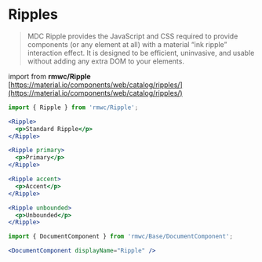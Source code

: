 # Ripples

> MDC Ripple provides the JavaScript and CSS required to provide components (or any element at all) with a material “ink ripple” interaction effect. It is designed to be efficient, uninvasive, and usable without adding any extra DOM to your elements.

import from **rmwc/Ripple**  
[https://material.io/components/web/catalog/ripples/](https://material.io/components/web/catalog/ripples/)

```jsx render
import { Ripple } from 'rmwc/Ripple';

<Ripple>
  <p>Standard Ripple</p>
</Ripple>

<Ripple primary>
  <p>Primary</p>
</Ripple>

<Ripple accent>
  <p>Accent</p>
</Ripple>

<Ripple unbounded>
  <p>Unbounded</p>
</Ripple>
```

```jsx renderOnly
import { DocumentComponent } from 'rmwc/Base/DocumentComponent';

<DocumentComponent displayName="Ripple" />
```
